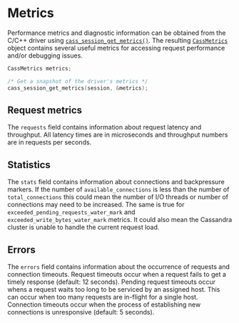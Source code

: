 # Metrics

Performance metrics and diagnostic information can be obtained from the C/C++
driver using [`cass_session_get_metrics()`]. The resulting [`CassMetrics`] object
contains several useful metrics for accessing request performance and/or
debugging issues.

```c
CassMetrics metrics;

/* Get a snapshot of the driver's metrics */
cass_session_get_metrics(session, &metrics);

```

## Request metrics

The `requests` field  contains information about request latency and
throughput. All latency times are in microseconds and throughput
numbers are in requests per seconds.

## Statistics

The `stats` field contains information about connections
and backpressure markers. If the number of `available_connections` is less than
the number of `total_connections` this could mean the number of I/O threads or
number of connections may need to be increased. The same is true for
`exceeded_pending_requests_water_mark` and `exceeded_write_bytes_water_mark`
metrics. It could also mean the Cassandra cluster is unable to handle the
current request load.

## Errors

The `errors` field contains information about the
occurrence of requests and connection timeouts. Request timeouts occur when
a request fails to get a timely response (default: 12 seconds). Pending request
timeouts occur whens a request waits too long to be serviced by an assigned
host. This can occur when too many requests are in-flight for a single host.
Connection timeouts occur when the process of establishing new connections is
unresponsive (default: 5 seconds).

[`cass_session_get_metrics()`]: http://datastax.github.io/cpp-driver/api/struct.CassSession/#1ab3773670c98c00290bad48a6df0f9eae
[`CassMetrics`]: http://datastax.github.io/cpp-driver/api/struct.CassMetrics/
